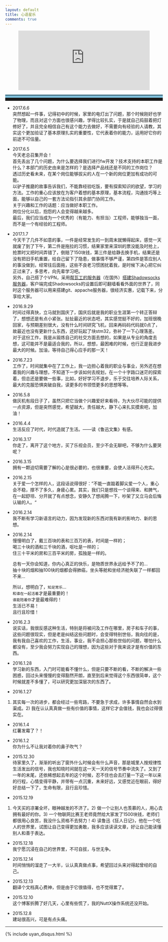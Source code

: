 ```yaml
---
layout: default
title: 心语星乐
comments: true
---
```


<!--音乐台-->
 <p><center><iframe scrolling="no" name="radio_frame_2" id="radio_frame_2" frameborder="0" width="420" height="190" src="http://music.sina.com.cn/radio/play/index_frame.php"></iframe ></center></p>

<hr style="height:10px;border:none;border-top:10px groove skyblue;" />

- 2017.6.6    
突然想起一件事，记得初中的时候，家里的电灯出了问题，那个时候刚好也学了物理，而且对这个方面也很感兴趣，学得比较扎实，于是就自己捣鼓着把灯修好了，并且完全相信自己有这个能力去做好，不需要向有经验的人请教，其实这个更加验证了基本原理扎实的重要性，它代表着你的能力，运用好它你的前途不可估量。

- 2017.6.5  
今天老总召集开会！     
首先丢出了几个问题，为什么要选择我们进行fw开发？技术支持的本职工作是什么？本部门的历史由来是怎样的？是选择产品线还是不同的工作岗位？     
透过历史看未来，在某个岗位能够拔尖的人在一个新的岗位更加有成功的可能。     
以驴子推磨的故事告诉我们，不能靠经验吃饭，要有探索知识的欲望，学习的方法。工作的重心应该放在为客户着想的基本原理，基本流程，沟通技巧等上面，能够以自己的一套方法论指引其余部门协同工作。    
关于兴趣和工作的话题：应当做好本职工作。   
岗位分化以后，抱怨的人会变得越来越多。   
最后，我们应当成为一个优秀的（有能力、有担当）工程师，能够独当一面，而不是一个有经验的工程师。

- 2017.1.7   
今天干了几件不如意的事，一件是经常发生的一到周末就懒得起床，感觉一天就废了到了下午，第二件是拖拉的习惯，结果家里来深圳的票没能及时抢上，抢票时又把时间弄错了，倒赔了150块钱，第三件是给静去换手机，结果还是没有把旧手机重置，给自己留下了隐患，做事情不够严谨，第四件是答应别人的事没做到，经常往后面拖，这些不良老习惯困扰着我，是时候下决心把它纠正过来了，多思考，向先辈学习吧。   
另外，自己搭了个VPN，采用[帮瓦工的服务器](http://www.jianshu.com/p/57f45490620c)（在国外）[搭建Shadowsocks服务器](http://www.xxkwz.cn/1495.html)，客户端完成Shadowsocks的设置后即可翻墙看看外面的世界了，同时这个服务器可以用来搭建git、appache服务器，很经济实惠，记载下来，分享给大家。

- 2016.9.29   
时间过得真快，立马就到国庆了，国庆后就是我的职业生涯第一个转正答辩了，想想还是有点小紧张。扯扯最近的状态吧，其实感觉挺不好的，加班很晚回家，与预期差别很大，没有什么时间研究飞机，回来再码码代码就0点了，故最近也没有更新什么东西，还好玩起了块stm32，弥补了一下心理落差。   
对于这份工作，我是从锻炼自己的社交方面去想的，如果是从专业的角度去想，这可能并不是最适合我的，所以，想想，最困难的时候，也行正是我进步最大的时候。加油，等待自己得心应手的那一天！

- 2016.7.23    
工作了，时间就集中在了工作上，我一边担心着我的职业与事业，另外还在想着我的兴趣与理想，不知道下一步该如何去规划，在一个十字路口迷茫的探索着，但总还是要做一些事，比如，好好学习不退步，乐于交往培养人际关系，最大的克服恐惧突破自我，读更多的书领悟更多的思想等等。

- 2016.5.8    
做灰机有段日子了，虽然只把它当做个兴趣爱好来看待，为大伙尽可能的提供一点资源，但是突然感觉，希望越大，责任越大，静下心来扎实摸索吧，加油！

- 2016.4.4   
生活反应了时代，时代造就了生活。——读《鲁迅文集》有感。

- 2016.3.17   
你走了，离开了这个地方，买了乐视会员，至少不会无聊吧，不够为什么要哭呢？

- 2016.3.15   
拥有一颗迫切需要了解的心是很必要的，也很重要，会使人活得开心充实。

- 2016.2.15   
关于爱一个怎样的人，这段话说得很好：”不能一直踮着脚尖爱一个人，重心会不稳，撑不了多久，身疲心累。其实，我们只是想找一个谈得来、和脾气，在一起舒坦、分开就了有点想念，安静久了想闹腾一下，吵架了又立马会后悔认输的人。“

- 2016.2.14   
我不断有学习新语言的动力，因为发现新的东西对我有新的影响力、新的思想。

- 2016.2.14   
慢慢明白了，戴三百块的表和三百万的表，时间是一样的；   
喝三十块的酒和三千块的酒，呕吐是一样的；   
住三十平米的房和三百平米的房，孤独是一样的。   

	总有一天你会知道，你内心真正的快乐，是物质世界永远给予不了的...   
	抽十块的烟和抽100块的烟都会得肺癌，坐头等舱和坐经济舱失联了一样都回不来...   

	所以，想明白了，`知足常乐`...   
	`和谁在一起活着`才是最重要的！   
	`谁能陪着你`才是最难得的！   
	生活已不易！   
	且行且珍惜！

- 2016.2.3   
说实话，我很反感这种生活，特别是将被问及工作在哪里，房子和车子的事，这些问题很现实，但是老是纠结这些问题时，会变得特别世俗，我向往的是，我有我自己喜欢的工作，生活，事业，我不会担心那些世俗的问题，哪怕什么都没有，至少我会努力实现自己的理想，因为这些对于我来说才是有价值的东西。

- 2016.1.28   
学习新的东西，入门时可能看不懂什么，但是只要不断的看，不断的解决一些困惑，回过头来慢慢的变得豁然开朗，直至到后来觉得这个东西很简单，这个时候就差不多懂了，可以研究更加深层次的东西了。

- 2016.1.27   
1) 其实每一次的进步，都会经过一些弯路，不要急于求成，许多事情自然会水到渠成。2) 我在认认真真做一些有价值的事情，这样它才会值钱，我也会过得很实在。

- 2016.1.4   
红薯发霉了？！

- 2016.1.2   
你为什么不让我对着你的鼻子吹气？

- 2015.12.30   
待家里久了，渐渐的听出了窗外什么时候会有什么声音，那是城里人按规律性生活发出的信号，我也知晓时间就在这一天一天的信号节奏中流失了。又到了一年的末尾，还依稀想起去年的这个时候，忍不住也会去打量一下这一年以来的行程，心情变得平静，并带有一点沉重，未来好远，又感觉近在眼前，得好好总结一下了，生命有限，且行且珍惜。

- 2015.12.19   
1) 今天买的凉署全坏，眼神越发的不济了。2) 做一个让别人也羡慕的人，用心去拥有最好的你。3) 一个物联网比赛王老师竟然给大家发了1500块钱，老师们都很用心良苦，我没什么资格不去努力！4) 读鲁迅《狂人日记》，他在一个吃人的世界里，试图让自己变得更加勇敢，我多应该读读文章，好让自己能读懂别人和善于表达。

- 2015.12.18   
我宁愿沉浸在自己的世界里，不可自拔，与世无争。

- 2015.12.14   
时间悄悄的溜走了一大半，认认真真做点事，希望回过头来对得起曾经的自己。

- 2015.12.13   
翻译个文档真心费神，但是由于它很值得，也不觉得累了。

- 2015.12.10   
这个博客折腾了好几天，心里有些慌了，我的NuttX操作系统还没开始。

- 2015.12.8   
建站很高兴，可是有点头痛。

<hr>
{% include uyan_disqus.html %}
